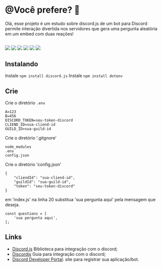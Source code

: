# @Você prefere? 🤔

Olá, esse projeto é um estudo sobre discord.js de um bot para Discord permite interação divertida nos servidores que gera uma pergunta aleatória em um embed com duas reações!
##
 
<div> 
  <a href="https://www.youtube.com/@eusouivypoison" target="_blank"><img src="https://img.shields.io/badge/YouTube-FF0000?style=for-the-badge&logo=youtube&logoColor=white" target="_blank"></a>
  <a href="https://instagram.com/eusouivypoison" target="_blank"><img src="https://img.shields.io/badge/-Instagram-%23E4405F?style=for-the-badge&logo=instagram&logoColor=white" target="_blank"></a>
 	<a href="https://www.twitch.tv/eusouivypoison" target="_blank"><img src="https://img.shields.io/badge/Twitch-9146FF?style=for-the-badge&logo=twitch&logoColor=white" target="_blank"></a>
 <a href="https://discord.gg/Xyzss5nxPk" target="_blank"><img src="https://img.shields.io/badge/Discord-7289DA?style=for-the-badge&logo=discord&logoColor=white" target="_blank"></a> 
  <a href = "mailto:harizetamara@gmail.com"><img src="https://img.shields.io/badge/-Gmail-%23333?style=for-the-badge&logo=gmail&logoColor=white" target="_blank"></a>
  <a href="https://www.linkedin.com/in/harizetamara/" target="_blank"><img src="https://img.shields.io/badge/-LinkedIn-%230077B5?style=for-the-badge&logo=linkedin&logoColor=white" target="_blank"></a> 
  
</div>

## Instalando

Instale `npm install discord.js`
Instale `npm install dotenv`

## Crie
Crie o diretório `.env`
```
A=123
B=456
DISCORD_TOKEN=seu-token-discord
CLIEND_ID=sua-cliend-id
GUILD_ID=sua-guild-id
```

Crie o diretório '.gitgnore'
```
node_modules
.env
config.json
```

Crie o diretório 'config.json'
```
{
	"cliendId": "sua-cliend-id",
	"guildId": "sua-guild-id",
	"token": "seu-token-discord"
}
```

em 'index.js' na linha 20 substitua 'sua pergunta aqui' pela mensagem que deseja.
```
const questions = [
    'sua pergunta aqui',
];
```

## Links
* [Discord.js](https://discord.js.org/) Biblioteca para integração com o discord;
* [Discordjs](https://discordjs.guide/#before-you-begin) Guia para integração com o discord;
* [Discord Developer Portal](https://discord.com/developers/applications): site para registrar sua aplicação/bot.
